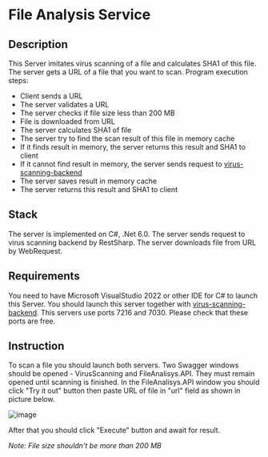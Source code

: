 # File Analysis Service

## Description
This Server imitates virus scanning of a file and calculates SHA1 of this file.
The server gets a URL of a file that you want to scan. 
Program execution steps:
- Client sends a URL
- The server validates a URL
- The server checks if file size less than 200 MB
- File is downloaded from URL
- The server calculates SHA1 of file
- The server try to find the scan result of this file in memory cache
- If it finds result in memory, the server returns this result and SHA1 to client
- If it cannot find result in memory, the server sends request to [virus-scanning-backend](https://github.com/ValeraPo/VirusScanning)
- The server saves result in memory cache
- The server returns this result and SHA1 to client

## Stack
The server is implemented on C#, .Net 6.0.
The server sends request to virus scanning backend by RestSharp.
The server downloads file from URL by WebRequest.

## Requirements
You need to have Microsoft VisualStudio 2022 or other IDE for C# to launch this Server. 
You should launch this server together with [virus-scanning-backend](https://github.com/ValeraPo/VirusScanning).
This servers use ports 7216 and 7030. Please check that these ports are free.

## Instruction
To scan a file you should launch both servers.
Two Swagger windows should be opened - VirusScanning and FileAnalisys.API. They must remain opened until scanning is finished. 
In the FileAnalisys.API window you should click "Try it out" button then paste URL of file in "url" field as shown in picture below.

![image](https://user-images.githubusercontent.com/77934608/181239977-80276402-466f-4ab4-9476-dd4e959c82e1.png)

After that you should click "Execute" button and await for result. 

_Note: File size shouldn't be more than 200 MB_
